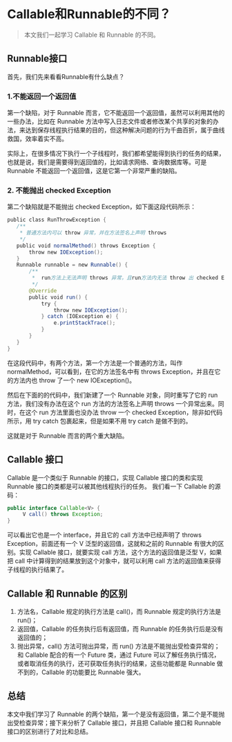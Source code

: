 
# Callable和Runnable的不同？

> 本文我们一起学习 Callable 和 Runnable 的不同。

## Runnable接口
首先，我们先来看看Runnable有什么缺点？
### 1.不能返回一个返回值
第一个缺陷，对于 Runnable 而言，它不能返回一个返回值，虽然可以利用其他的一些办法，比如在 Runnable 方法中写入日志文件或者修改某个共享的对象的办法，来达到保存线程执行结果的目的，但这种解决问题的行为千曲百折，属于曲线救国，效率着实不高。

实际上，在很多情况下执行一个子线程时，我们都希望能得到执行的任务的结果，也就是说，我们是需要得到返回值的，比如请求网络、查询数据库等。可是 Runnable 不能返回一个返回值，这是它第一个非常严重的缺陷。

### 2. 不能抛出 checked Exception
第二个缺陷就是不能抛出 checked Exception，如下面这段代码所示：

```java
public class RunThrowException {
   /**
    * 普通方法内可以 throw 异常，并在方法签名上声明 throws
    */
   public void normalMethod() throws Exception {
       throw new IOException();
   }
   Runnable runnable = new Runnable() {
       /**
        *  run方法上无法声明 throws 异常，且run方法内无法 throw 出 checked Exception，除非使用try catch进行处理
        */
       @Override
       public void run() {
           try {
               throw new IOException();
           } catch (IOException e) {
               e.printStackTrace();
           }
       }
   }
}
```
在这段代码中，有两个方法，第一个方法是一个普通的方法，叫作 normalMethod，可以看到，在它的方法签名中有 throws Exception，并且在它的方法内也 throw 了一个 new IOException()。

然后在下面的的代码中，我们新建了一个 Runnable 对象，同时重写了它的 run 方法，我们没有办法在这个 run 方法的方法签名上声明 throws 一个异常出来。同时，在这个 run 方法里面也没办法 throw 一个 checked Exception，除非如代码所示，用 try catch 包裹起来，但是如果不用 try catch 是做不到的。

这就是对于 Runnable 而言的两个重大缺陷。

## Callable 接口
Callable 是一个类似于 Runnable 的接口，实现 Callable 接口的类和实现 Runnable 接口的类都是可以被其他线程执行的任务。 我们看一下 Callable 的源码：

```java
public interface Callable<V> {
     V call() throws Exception;
}
```

可以看出它也是一个 interface，并且它的 call 方法中已经声明了 throws Exception，前面还有一个 V 泛型的返回值，这就和之前的 Runnable 有很大的区别。实现 Callable 接口，就要实现 call 方法，这个方法的返回值是泛型 V，如果把 call 中计算得到的结果放到这个对象中，就可以利用 call 方法的返回值来获得子线程的执行结果了。

## Callable 和 Runnable 的区别
1. 方法名，Callable 规定的执行方法是 call()，而 Runnable 规定的执行方法是 run()；
2. 返回值，Callable 的任务执行后有返回值，而 Runnable 的任务执行后是没有返回值的；
3. 抛出异常，call() 方法可抛出异常，而 run() 方法是不能抛出受检查异常的；
和 Callable 配合的有一个 Future 类，通过 Future 可以了解任务执行情况，或者取消任务的执行，还可获取任务执行的结果，这些功能都是 Runnable 做不到的，Callable 的功能要比 Runnable 强大。

## 总结
本文中我们学习了 Runnable 的两个缺陷，第一个是没有返回值，第二个是不能抛出受检查异常；接下来分析了 Callable 接口，并且把 Callable 接口和 Runnable 接口的区别进行了对比和总结。







